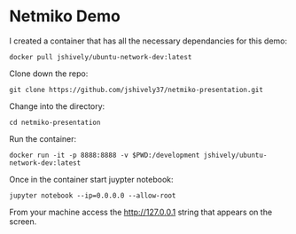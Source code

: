 # Netmiko Demo

I created a container that has all the necessary dependancies for this demo:
```
docker pull jshively/ubuntu-network-dev:latest
```

Clone down the repo:
```
git clone https://github.com/jshively37/netmiko-presentation.git
```

Change into the directory:
```
cd netmiko-presentation
```

Run the container:
```
docker run -it -p 8888:8888 -v $PWD:/development jshively/ubuntu-network-dev:latest
```

Once in the container start juypter notebook:
```
jupyter notebook --ip=0.0.0.0 --allow-root
```

From your machine access the http://127.0.0.1 string that appears on the screen.

